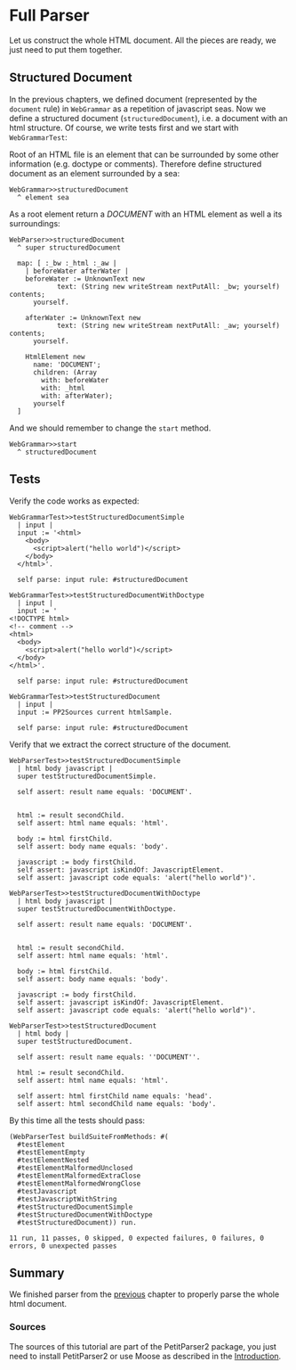# Full Parser

Let us construct the whole HTML document.
All the pieces are ready, we just need to put them together.

## Structured Document
In the previous chapters, we defined document (represented by the ```document``` rule) in ```WebGrammar``` as a repetition of javascript seas. 
Now we define a structured document (```structuredDocument```), i.e. a document with an html structure. 
Of course, we write tests first and we start with ```WebGrammarTest```:

Root of an HTML file is an element that can be surrounded by some other information (e.g. doctype or comments). 
Therefore define structured document as an element surrounded by a sea:
<!--
(t sourceFor: #structuredDocument in: WebGrammar).
-->
```smalltalk
WebGrammar>>structuredDocument
  ^ element sea
```


As a root element return a *DOCUMENT* with an HTML element as well a its surroundings:

<!--
t sourceFor: #structuredDocument in: WebParser.
-->
```smalltalk
WebParser>>structuredDocument
  ^ super structuredDocument
  
  map: [ :_bw :_html :_aw |
    | beforeWater afterWater |
    beforeWater := UnknownText new
			text: (String new writeStream nextPutAll: _bw; yourself) contents;
      yourself.
      
    afterWater := UnknownText new
			text: (String new writeStream nextPutAll: _aw; yourself) contents;
      yourself.
      
    HtmlElement new
      name: 'DOCUMENT';
      children: (Array 
        with: beforeWater 
        with: _html 
        with: afterWater);
      yourself
  ]
```
<!--
t sourceFor: #start in: WebGrammar.
-->
And we should remember to change the ```start``` method. 
```smalltalk
WebGrammar>>start
  ^ structuredDocument 
```

## Tests

Verify the code works as expected:
<!--
| t |
(t sourceFor: #testStructuredDocumentSimple in: WebGrammarTest), String lf,
(t sourceFor: #testStructuredDocumentWithDoctype in: WebGrammarTest), String lf,
(t sourceFor: #testStructuredDocument in: WebGrammarTest), String lf.
-->
```smalltalk
WebGrammarTest>>testStructuredDocumentSimple
  | input |
  input := '<html>
    <body>
      <script>alert("hello world")</script>
    </body>
  </html>'.
  
  self parse: input rule: #structuredDocument

WebGrammarTest>>testStructuredDocumentWithDoctype
  | input |
  input := '
<!DOCTYPE html>
<!-- comment -->
<html>
  <body>
    <script>alert("hello world")</script>
  </body>
</html>'.
  
  self parse: input rule: #structuredDocument

WebGrammarTest>>testStructuredDocument
  | input |
  input := PP2Sources current htmlSample.
  
  self parse: input rule: #structuredDocument
```

Verify that we extract the correct structure of the document.

<!--
(t sourceFor: #testStructuredDocumentSimple in: WebParserTest), String lf,
(t sourceFor: #testStructuredDocumentWithDoctype in: WebParserTest), String lf,
'
WebParserTest>>testStructuredDocument
  | html body |
  super testStructuredDocument.
  
  self assert: result name equals: ''DOCUMENT''.

  html := result secondChild.
  self assert: html name equals: ''html''.

  self assert: html firstChild name equals: ''head''.  
  self assert: html secondChild name equals: ''body''.
'
-->

```smalltalk
WebParserTest>>testStructuredDocumentSimple
  | html body javascript |
  super testStructuredDocumentSimple.
  
  self assert: result name equals: 'DOCUMENT'.


  html := result secondChild.
  self assert: html name equals: 'html'.

  body := html firstChild.
  self assert: body name equals: 'body'.
  
  javascript := body firstChild.
  self assert: javascript isKindOf: JavascriptElement.
  self assert: javascript code equals: 'alert("hello world")'.

WebParserTest>>testStructuredDocumentWithDoctype
  | html body javascript |
  super testStructuredDocumentWithDoctype.
  
  self assert: result name equals: 'DOCUMENT'.


  html := result secondChild.
  self assert: html name equals: 'html'.

  body := html firstChild.
  self assert: body name equals: 'body'.
  
  javascript := body firstChild.
  self assert: javascript isKindOf: JavascriptElement.
  self assert: javascript code equals: 'alert("hello world")'.

WebParserTest>>testStructuredDocument
  | html body |
  super testStructuredDocument.
  
  self assert: result name equals: ''DOCUMENT''.

  html := result secondChild.
  self assert: html name equals: 'html'.

  self assert: html firstChild name equals: 'head'.  
  self assert: html secondChild name equals: 'body'.
```

By this time all the tests should pass:
```smalltalk
(WebParserTest buildSuiteFromMethods: #(
  #testElement
  #testElementEmpty
  #testElementNested
  #testElementMalformedUnclosed
  #testElementMalformedExtraClose
  #testElementMalformedWrongClose
  #testJavascript
  #testJavascriptWithString
  #testStructuredDocumentSimple
  #testStructuredDocumentWithDoctype
  #testStructuredDocument)) run.
```
```
11 run, 11 passes, 0 skipped, 0 expected failures, 0 failures, 0 errors, 0 unexpected passes
```

## Summary
We finished parser from the [previous](parsing.md) chapter to properly parse the whole html document.

### Sources
The sources of this tutorial are part of the PetitParser2 package, you just need to install PetitParser2 or use Moose as described in the [Introduction](index.md).


